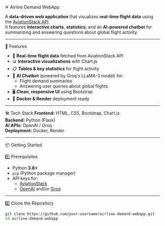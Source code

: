 ✈ Airline Demand WebApp

A **data-driven web application** that visualizes **real-time flight data** using the [AviationStack API](https://aviationstack.com/).  
It features **interactive charts**, **statistics**, and an **AI-powered chatbot** for summarizing and answering questions about global flight activity.

---

🚀 Features
- 📡 **Real-time flight data** fetched from AviationStack API
- 📊 **Interactive visualizations** with Chart.js
- 📋 **Tables & key statistics** for flight activity
- 🤖 **AI Chatbot** (powered by Groq's LLaMA-3 model) for:
  - Flight demand summaries
  - Answering user queries about global flights
- 🖥 **Clean, responsive UI** using Bootstrap
- 🐳 **Docker & Render** deployment ready

---

🛠 Tech Stack
**Frontend:** HTML, CSS, Bootstrap, Chart.js  
**Backend:** Python (Flask)  
**AI APIs:** OpenAI / Groq  
**Deployment:** Docker, Render  

---

📦 Getting Started

1️⃣ Prerequisites
- Python **3.8+**
- `pip` (Python package manager)
- API keys for:
  - [AviationStack](https://aviationstack.com/)
  - [OpenAI](https://platform.openai.com/) and/or [Groq](https://groq.com/)

---

2️⃣ Clone the Repository
```bash
git clone https://github.com/your-username/airline-demand-webapp.git
cd airline-demand-webapp
